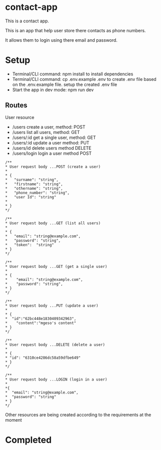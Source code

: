 # contact-app
This is a contact app.

This is an app that help user store there contacts as phone numbers.

It allows them to login using there email and password.

# Setup

- Terminal/CLI command: npm install to install dependencies
- Terminal/CLI command: cp .env.example .env to create .env file based on the .env.example file. setup the created .env file
- Start the app in dev mode: npm run dev

## Routes

User resource

- /users create a user, method: POST
- /users list all users, method: GET
- /users/:id get a single user, method: GET
- /users/:id update a user method: PUT
- /users/id delete users method DELETE
- /users/login login a user method POST

```
/**
* User request body ...POST (create a user)
*
* {
*   "surname": "string",
*   "firstname": "string",
*   "othername": "string",
*   "phone_number": "string",    
*   "user Id": "string"
*   
* }
*/
````

````
/**
* User request body ...GET (list all users)
*
* { 
*   "email": "string@example.com",
*   "password": "string",
*   "token":  "string"
* }
*/
````

````
/**
* User request body ...GET (get a single user)
* 
* {
*    "email": "string@example.com",
*    "password": "string",
* }
*/
````

````
/**
* User request body ...PUT (update a user)
*
* {
*  "id":"62bc448e1830409342963",
*    "content":"mgeso's content"
* }
*/
````

````
/**
* User request body ...DELETE (delete a user)
*
* {
* "id": "6310ce4286dc58a59dfbe649"
* }
*/
````

````
/**
* User request body ...LOGIN (login in a user)
*
*{
*  "email": "string@example.com",
*  "password": "string"    
* }
*/
````

Other resources are being created according to the requirements at the moment 

# Completed